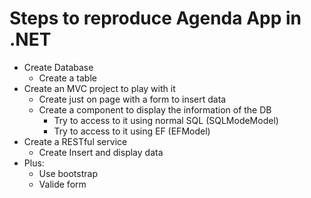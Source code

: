 # Steps to reproduce Agenda App in .NET

- Create Database
  - Create a table
- Create an MVC project to play with it
  - Create just on page with a form to insert data
  - Create a component to display the information of the DB
    - Try to access to it using normal SQL (SQLModeModel)
    - Try to access to it using EF (EFModel)
- Create a RESTful service
  - Create Insert and display data
- Plus:
  - Use bootstrap
  - Valide form